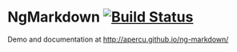 NgMarkdown [![Build Status](https://travis-ci.org/Apercu/ng-markdown.svg?branch=master)](https://travis-ci.org/Apercu/ng-markdown)
========

Demo and documentation at http://apercu.github.io/ng-markdown/
